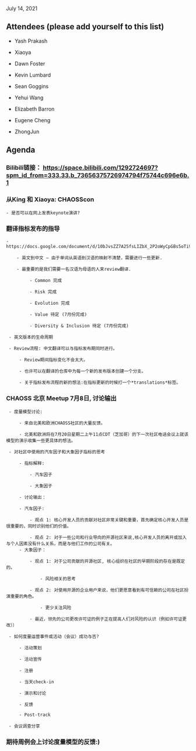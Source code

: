 July 14, 2021 

## Attendees (please add yourself to this list) 
- Yash Prakash  

- Xiaoya  

- Dawn Foster 

- Kevin Lumbard 

- Sean Goggins 

- Yehui Wang 

- Elizabeth Barron 

- Eugene Cheng 

- ZhongJun  


## Agenda 

### Bilibili链接： https://space.bilibili.com/1292724697?spm_id_from=333.33.b_73656375726974794f75744c696e6b.1  

### 从King 和 Xiaoya: CHAOSScon  

	- 是否可以在网上发表keynote演讲? 

### 翻译指标发布的指导 

	- https://docs.google.com/document/d/10bJvsZZ7A25fsLIZbX_2P2oWyCpGBs5oTi9GKvUMKdk/edit 

		- 英文到中文 – 由于单词从英语到汉语的映射不清楚，需要进行一些更新.  

		- 最重要的是我们需要一名汉语为母语的人来review翻译.  

			 - Common 完成

			 - Risk 完成 

			 - Evolution 完成 

			 - Value 待定 (7月份完成) 

			 - Diversity & Inclusion 待定 (7月份完成) 

	 - 英文版本的生命周期

	 - Review流程: 中文翻译可以与指标发布期同时进行。 

		 - Review期间指标变化不会太大。 

		 - 也许可以在翻译的仓库中为每一个新的发布版本创建一个分支。

		 - 关于指标发布流程的新的想法:在指标更新的时候打一个*translations*标签。 

### CHAOSS 北京 Meetup 7月8日, 讨论输出

	 - 度量模型讨论:  

	 	 - 来自北美和欧洲CHAOSS社区的大量反馈。

		 - 北美和欧洲将在7月20日星期二上午11点CDT（芝加哥）的下一次社区电话会议上就该模型的演示收集一些更具体的想法。  

	 - 对社区中使用的汽车因子和大象因子指标的思考

		 - 指标解释: 

			 - 汽车因子 

			 - 大象因子 

		 - 讨论输出： 

		 - 汽车因子: 

			 - 观点 1: 核心开发人员的贡献对社区非常关键和重要，首先确定核心开发人员是很重要的，同时识别他们的价值。 

			 - 观点 2: 对于一些公司和行业导向的开源社区来说,核心开发人员的离开或加入与个人因素没有什么关系，而是与他们工作的公司有关。
		 - 大象因子： 

			 - 观点 1: 对于公司贡献的开源社区, 核心组织在社区的早期阶段的存在是既定的。 

				 - 风险相关的思考

			 - 观点 2: 对使用开源的企业用户来说，他们更愿意看到有可信赖的公司在社区扮演重要的角色。 

				 - 更少关注风险

		 	 - 最近，领先的公司更改许可证的例子正在提高人们对风险的认识（例如许可证更改）） 

	 - 如何度量运营事件或活动（会议）成功与否? 

		 - 活动策划

		 - 活动宣传 

		 - 注册 

		 - 当天check-in 

		 - 演示和讨论 

		 - 反馈

		 - Post-track 

	 - 会议调查分享 

### 期待周例会上讨论度量模型的反馈:) 